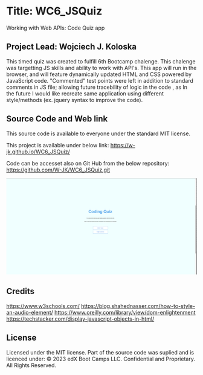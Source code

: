 # Title: WC6_JSQuiz

Working with Web APIs: Code Quiz app 

## Project Lead: Wojciech J. Koloska

This timed quiz was created to fulfill 6th Bootcamp chalenge.
This chalenge was targetting JS skills and ability to work with API's.
This app will run in the browser, and will feature dynamically updated HTML and CSS powered by JavaScript code. 
"Commented" test points were left in addition to standard comments in JS file;
allowing future tracebility of logic in the code , as In the future I would like recreate 
same application using different style/methods (ex. jquery syntax to improve the code).

## Source Code and Web link


This source code is available to everyone under the standard MIT license.

This project is available under below link: https://w-jk.github.io/WC6_JSQuiz/

Code can be accesset also on Git Hub from the below repository:
 https://github.com/W-JK/WC6_JSQuiz.git



![markdown screenshot "live image"](./assets/Home.png)



## Credits

https://www.w3schools.com/
https://blog.shahednasser.com/how-to-style-an-audio-element/
https://www.oreilly.com/library/view/dom-enlightenment
https://techstacker.com/display-javascript-objects-in-html/



## License

Licensed under the MIT license. 
Part of the source code was suplied and is licenced under: 
© 2023 edX Boot Camps LLC. Confidential and Proprietary. All Rights Reserved.

